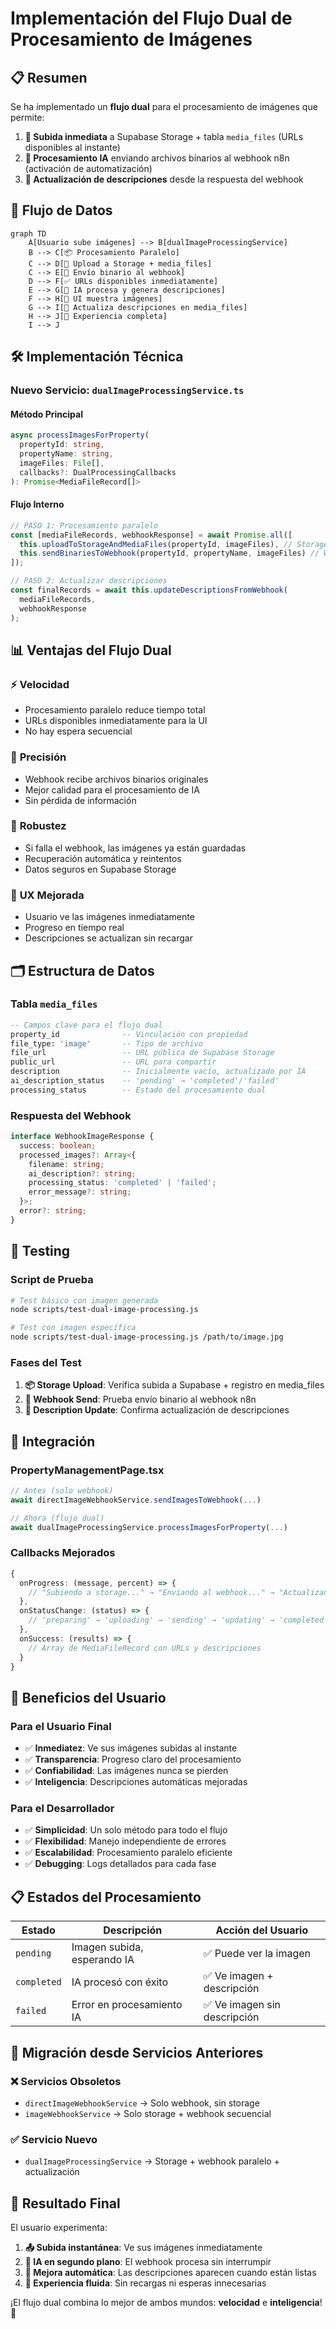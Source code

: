 # Implementación del Flujo Dual de Procesamiento de Imágenes

## 📋 Resumen

Se ha implementado un **flujo dual** para el procesamiento de imágenes que permite:

1. **🏪 Subida inmediata** a Supabase Storage + tabla `media_files` (URLs disponibles al instante)
2. **🤖 Procesamiento IA** enviando archivos binarios al webhook n8n (activación de automatización)
3. **📝 Actualización de descripciones** desde la respuesta del webhook

## 🔄 Flujo de Datos

```mermaid
graph TD
    A[Usuario sube imágenes] --> B[dualImageProcessingService]
    B --> C[📦 Procesamiento Paralelo]
    C --> D[🏪 Upload a Storage + media_files]
    C --> E[🚀 Envío binario al webhook]
    D --> F[✅ URLs disponibles inmediatamente]
    E --> G[🤖 IA procesa y genera descripciones]
    F --> H[📱 UI muestra imágenes]
    G --> I[📝 Actualiza descripciones en media_files]
    H --> J[🎯 Experiencia completa]
    I --> J
```

## 🛠️ Implementación Técnica

### Nuevo Servicio: `dualImageProcessingService.ts`

#### Método Principal
```typescript
async processImagesForProperty(
  propertyId: string,
  propertyName: string,
  imageFiles: File[],
  callbacks?: DualProcessingCallbacks
): Promise<MediaFileRecord[]>
```

#### Flujo Interno
```typescript
// PASO 1: Procesamiento paralelo
const [mediaFileRecords, webhookResponse] = await Promise.all([
  this.uploadToStorageAndMediaFiles(propertyId, imageFiles), // Storage + BD
  this.sendBinariesToWebhook(propertyId, propertyName, imageFiles) // Webhook
]);

// PASO 2: Actualizar descripciones
const finalRecords = await this.updateDescriptionsFromWebhook(
  mediaFileRecords, 
  webhookResponse
);
```

## 📊 Ventajas del Flujo Dual

### ⚡ **Velocidad**
- Procesamiento paralelo reduce tiempo total
- URLs disponibles inmediatamente para la UI
- No hay espera secuencial

### 🎯 **Precisión** 
- Webhook recibe archivos binarios originales
- Mejor calidad para el procesamiento de IA
- Sin pérdida de información

### 🔄 **Robustez**
- Si falla el webhook, las imágenes ya están guardadas
- Recuperación automática y reintentos
- Datos seguros en Supabase Storage

### 📱 **UX Mejorada**
- Usuario ve las imágenes inmediatamente
- Progreso en tiempo real
- Descripciones se actualizan sin recargar

## 🗂️ Estructura de Datos

### Tabla `media_files` 
```sql
-- Campos clave para el flujo dual
property_id              -- Vinculación con propiedad
file_type: 'image'       -- Tipo de archivo
file_url                 -- URL pública de Supabase Storage
public_url               -- URL para compartir
description              -- Inicialmente vacío, actualizado por IA
ai_description_status    -- 'pending' → 'completed'/'failed'
processing_status        -- Estado del procesamiento dual
```

### Respuesta del Webhook
```typescript
interface WebhookImageResponse {
  success: boolean;
  processed_images?: Array<{
    filename: string;
    ai_description?: string;
    processing_status: 'completed' | 'failed';
    error_message?: string;
  }>;
  error?: string;
}
```

## 🧪 Testing

### Script de Prueba
```bash
# Test básico con imagen generada
node scripts/test-dual-image-processing.js

# Test con imagen específica
node scripts/test-dual-image-processing.js /path/to/image.jpg
```

### Fases del Test
1. **📦 Storage Upload**: Verifica subida a Supabase + registro en media_files
2. **🚀 Webhook Send**: Prueba envío binario al webhook n8n
3. **📝 Description Update**: Confirma actualización de descripciones

## 🔧 Integración

### PropertyManagementPage.tsx
```typescript
// Antes (solo webhook)
await directImageWebhookService.sendImagesToWebhook(...)

// Ahora (flujo dual)
await dualImageProcessingService.processImagesForProperty(...)
```

### Callbacks Mejorados
```typescript
{
  onProgress: (message, percent) => {
    // "Subiendo a storage..." → "Enviando al webhook..." → "Actualizando descripciones..."
  },
  onStatusChange: (status) => {
    // 'preparing' → 'uploading' → 'sending' → 'updating' → 'completed'
  },
  onSuccess: (results) => {
    // Array de MediaFileRecord con URLs y descripciones
  }
}
```

## 🚀 Beneficios del Usuario

### Para el Usuario Final
- ✅ **Inmediatez**: Ve sus imágenes subidas al instante
- ✅ **Transparencia**: Progreso claro del procesamiento
- ✅ **Confiabilidad**: Las imágenes nunca se pierden
- ✅ **Inteligencia**: Descripciones automáticas mejoradas

### Para el Desarrollador
- ✅ **Simplicidad**: Un solo método para todo el flujo
- ✅ **Flexibilidad**: Manejo independiente de errores
- ✅ **Escalabilidad**: Procesamiento paralelo eficiente
- ✅ **Debugging**: Logs detallados para cada fase

## 📋 Estados del Procesamiento

| Estado | Descripción | Acción del Usuario |
|--------|-------------|-------------------|
| `pending` | Imagen subida, esperando IA | ✅ Puede ver la imagen |
| `completed` | IA procesó con éxito | ✅ Ve imagen + descripción |
| `failed` | Error en procesamiento IA | ✅ Ve imagen sin descripción |

## 🔄 Migración desde Servicios Anteriores

### ❌ Servicios Obsoletos
- `directImageWebhookService` → Solo webhook, sin storage
- `imageWebhookService` → Solo storage + webhook secuencial

### ✅ Servicio Nuevo
- `dualImageProcessingService` → Storage + webhook paralelo + actualización

## 🎯 Resultado Final

El usuario experimenta:
1. **📤 Subida instantánea**: Ve sus imágenes inmediatamente 
2. **🤖 IA en segundo plano**: El webhook procesa sin interrumpir
3. **📝 Mejora automática**: Las descripciones aparecen cuando están listas
4. **🔄 Experiencia fluida**: Sin recargas ni esperas innecesarias

¡El flujo dual combina lo mejor de ambos mundos: **velocidad** e **inteligencia**! 🎉 